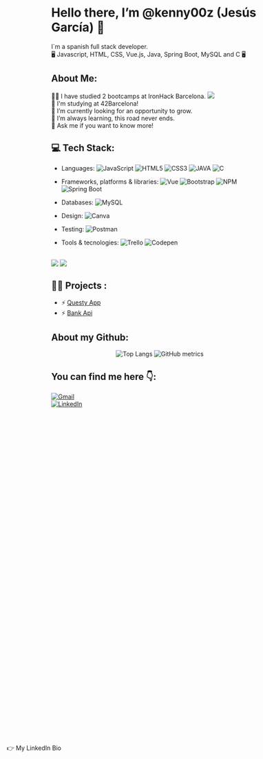 # Hello there, I’m @kenny00z (Jesús García) 👾
I`m a spanish full stack developer.<br>
🖥️ Javascript, HTML, CSS, Vue.js, Java, Spring Boot, MySQL and C 🖥️

##  About Me:
👨‍🎓 I have studied 2 bootcamps at IronHack Barcelona.  <img src="https://res.cloudinary.com/dz3wb5q87/image/upload/v1695640536/pngegg_ud7ng0.png"><br>
🚀 I'm studying at 42Barcelona! <br>
🎢 I’m currently looking for an opportunity to grow.<br>
🌱 I’m always learning, this road never ends.<br>
💬 Ask me if you want to know more!<br>

## 💻 Tech Stack:
- Languages:
![JavaScript](https://img.shields.io/badge/javascript-%23323330.svg?style=plastic&logo=javascript&logoColor=%23F7DF1E)
![HTML5](https://img.shields.io/badge/html5-%23E34F26.svg?style=plastic&logo=html5&logoColor=white)
![CSS3](https://img.shields.io/badge/css3-%231572B6.svg?style=plastic&logo=css3&logoColor=white) 
![JAVA](https://img.shields.io/badge/Java-ED8B00?style=plastic&logo=openjdk&logoColor=white)
![C](https://img.shields.io/badge/C-00599C?style=plastic=e&logo=c&logoColor=white)<br>

- Frameworks, platforms & libraries:
![Vue](https://img.shields.io/badge/Vue.js-35495E?style=plastic&logo=vue.js&logoColor=4FC08D)
![Bootstrap](https://img.shields.io/badge/bootstrap-%23563D7C.svg?style=plastic&logo=bootstrap&logoColor=white)
![NPM](https://img.shields.io/badge/NPM-%23000000.svg?style=plastic&logo=npm&logoColor=white)
![Spring Boot](https://img.shields.io/badge/Spring-6DB33F?style=plastic&logo=spring&logoColor=white)<br>

- Databases:
![MySQL](https://img.shields.io/badge/MySQL-00000F?style=plastic&logo=mysql&logoColor=white)<br>

- Design:
![Canva](https://img.shields.io/badge/Canva-%2300C4CC.svg?style=plastic&logo=Canva&logoColor=white)<br>

- Testing:
![Postman](https://img.shields.io/badge/Postman-FF6C37?style=plastic&logo=postman&logoColor=white)<br>

- Tools & tecnologies:
![Trello](https://img.shields.io/badge/Trello-%23026AA7.svg?style=plastic&logo=Trello&logoColor=white)
![Codepen](https://img.shields.io/badge/Codepen-000000?style=plastic&logo=codepen&logoColor=white)<br>
<br>
<img src='https://camo.githubusercontent.com/61ccaa7fd5962acc1e505bf3492e34d5811c8316d86f07e0491fc69d8958b74b/68747470733a2f2f696d672e736869656c64732e696f2f62616467652f2d4769742d3030303f7374796c653d666f722d7468652d6261646765266c6f676f3d676974'>
<img src='https://camo.githubusercontent.com/851717fe1659e3f6c285f37a7793de4197340d3a5cf8fdcde12577cdcf2afcf9/68747470733a2f2f696d672e736869656c64732e696f2f62616467652f2d4769744875622d3030303f7374796c653d666f722d7468652d6261646765266c6f676f3d676974687562'>
<br>

## :man_technologist: Projects :
<ul>
  <li>
  ⚡ <a href='https://github.com/kenny00z/final-project/tree/main'>Questy App</a>
  </li>
  <li>
  ⚡ <a href='https://github.com/kenny00z/Back-Final-Project'>Bank Api</a>
  </li>
</ul>

## About my Github:
<div align="center">

![Top Langs](https://github-readme-stats.vercel.app/api/top-langs/?username=kenny00z&theme=blue-green)
![GitHub metrics](https://metrics.lecoq.io/kenny00z)  
<!--![Coms stats](https://github-readme-stats.vercel.app/api?username=kenny00z&theme=blue-green) -->

</div>

## You can find me here 👇:
[![Gmail](https://img.shields.io/badge/Gmail-D14836?&logo=gmail&logoColor=white)](js.garcia.fernandez.com)<span style="position: absolute;
    top: -8.5%;
    left: 10.5%
    ">👉  js.garcia.fernandez@gmail.com </span><br>
[![LinkedIn](https://img.shields.io/badge/LinkedIn-%230077B5.svg?logo=linkedin&logoColor=white)](https://www.linkedin.com/in/js-garcia-fernandez/)
<span style="position: absolute;
    top: 45%;
    left:13%
    ">👉 My LinkedIn Bio</span>













 



 



